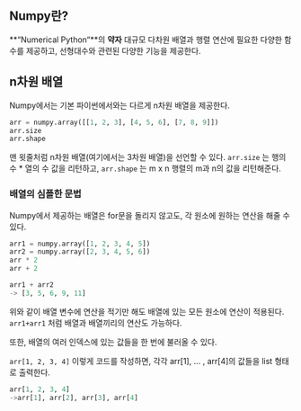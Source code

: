 ## Numpy란?

**“Numerical Python“**의 **약자**
대규모 다차원 배열과 행렬 연산에 필요한 다양한 함수를 제공하고, 선형대수와 관련된 다양한 기능을 제공한다.

## n차원 배열

Numpy에서는 기본 파이썬에서와는 다르게 n차원 배열을 제공한다.

```python
arr = numpy.array([[1, 2, 3], [4, 5, 6], [7, 8, 9]])
arr.size
arr.shape
```

맨 윗줄처럼 n차원 배열(여기에서는 3차원 배열)을 선언할 수 있다. `arr.size` 는 행의 수 * 열의 수 값을 리턴하고, `arr.shape` 는 m x n 행렬의 m과 n의 값을 리턴해준다.

### 배열의 심플한 문법

Numpy에서 제공하는 배열은 for문을 돌리지 않고도, 각 원소에 원하는 연산을 해줄 수 있다.

```python
arr1 = numpy.array([1, 2, 3, 4, 5])
arr2 = numpy.array([2, 3, 4, 5, 6])
arr * 2
arr + 2

arr1 + arr2
-> [3, 5, 6, 9, 11]
```

위와 같이 배열 변수에 연산을 적기만 해도 배열에 있는 모든 원소에 연산이 적용된다. `arr1+arr1` 처럼 배열과 배열끼리의 연산도 가능하다.

또한, 배열의 여러 인덱스에 있는 값들을 한 번에 불러올 수 있다.

`arr[1, 2, 3, 4]` 이렇게 코드를 작성하면, 각각 arr[1], ... , arr[4]의 값들을 list 형태로 출력한다.

```python
arr[1, 2, 3, 4]
->arr[1], arr[2], arr[3], arr[4]
```
